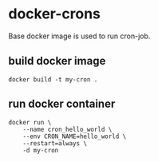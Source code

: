 # docker-crons

Base docker image is used to run cron-job.

## build docker image

```
docker build -t my-cron .
```

## run docker container

```
docker run \
    --name cron_hello_world \
    --env CRON_NAME=hello_world \
    --restart=always \
    -d my-cron
```

